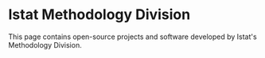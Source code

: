 # Istat Methodology Division
This page contains open-source projects and software developed by Istat's Methodology Division.
